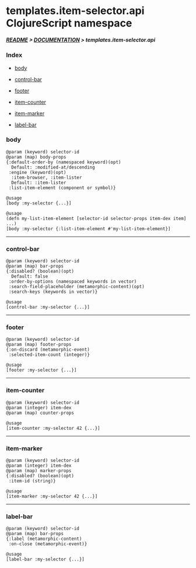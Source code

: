 
# templates.item-selector.api ClojureScript namespace

##### [README](../../../../README.md) > [DOCUMENTATION](../../../COVER.md) > templates.item-selector.api

### Index

- [body](#body)

- [control-bar](#control-bar)

- [footer](#footer)

- [item-counter](#item-counter)

- [item-marker](#item-marker)

- [label-bar](#label-bar)

### body

```
@param (keyword) selector-id
@param (map) body-props
{:default-order-by (namespaced keyword)(opt)
  Default: :modified-at/descending
 :engine (keyword)(opt)
  :item-browser, :item-lister
  Default: :item-lister
 :list-item-element (component or symbol)}
```

```
@usage
[body :my-selector {...}]
```

```
@usage
(defn my-list-item-element [selector-id selector-props item-dex item] ...)
[body :my-selector {:list-item-element #'my-list-item-element}]
```

---

### control-bar

```
@param (keyword) selector-id
@param (map) bar-props
{:disabled? (boolean)(opt)
  Default: false
 :order-by-options (namespaced keywords in vector)
 :search-field-placeholder (metamorphic-content)(opt)
 :search-keys (keywords in vector)}
```

```
@usage
[control-bar :my-selector {...}]
```

---

### footer

```
@param (keyword) selector-id
@param (map) footer-props
{:on-discard (metamorphic-event)
 :selected-item-count (integer)}
```

```
@usage
[footer :my-selector {...}]
```

---

### item-counter

```
@param (keyword) selector-id
@param (integer) item-dex
@param (map) counter-props
```

```
@usage
[item-counter :my-selector 42 {...}]
```

---

### item-marker

```
@param (keyword) selector-id
@param (integer) item-dex
@param (map) marker-props
{:disabled? (boolean)(opt)
 :item-id (string)}
```

```
@usage
[item-marker :my-selector 42 {...}]
```

---

### label-bar

```
@param (keyword) selector-id
@param (map) bar-props
{:label (metamorphic-content)
 :on-close (metamorphic-event)}
```

```
@usage
[label-bar :my-selector {...}]
```